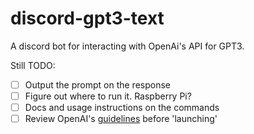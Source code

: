 # discord-gpt3-text

A discord bot for interacting with OpenAi's API for GPT3. 

Still TODO:
- [ ] Output the prompt on the response
- [ ] Figure out where to run it. Raspberry Pi?
- [ ] Docs and usage instructions on the commands
- [ ] Review OpenAI's [guidelines](https://beta.openai.com/docs/usage-guidelines/app-review) before 'launching'
